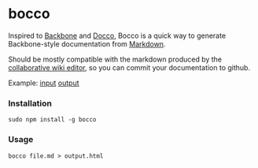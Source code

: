 bocco
=====

Inspired to [Backbone](http://backbonejs.org) and [Docco](https://github.com/jashkenas/docco), Bocco is a quick way to generate Backbone-style documentation from [Markdown](https://help.github.com/articles/github-flavored-markdown/).  

Should be mostly compatible with the markdown produced by the [collaborative wiki editor](http://enterprisewiki.co), so you can commit your documentation to github.

Example: [input](https://github.com/akrymski/bocco/blob/master/test.md) [output](http://htmlpreview.github.io/?https://github.com/akrymski/bocco/blob/master/test.html)

### Installation

    sudo npm install -g bocco

### Usage

    bocco file.md > output.html